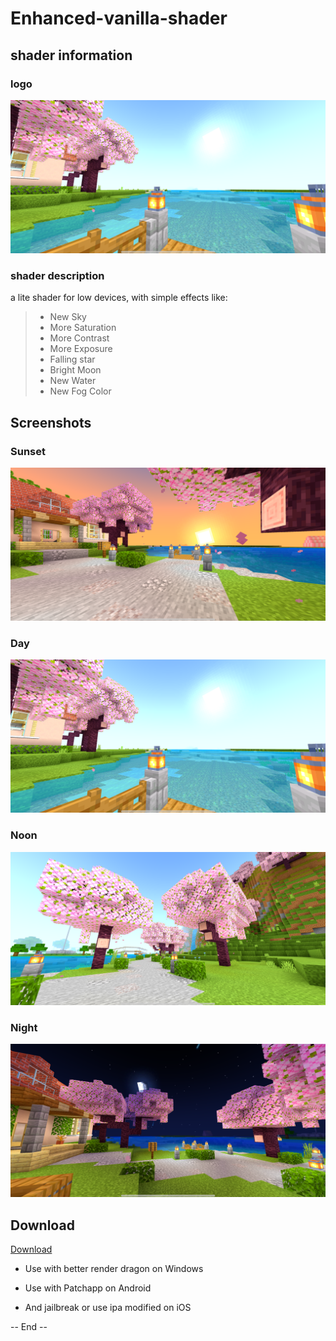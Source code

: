 # Enhanced-vanilla-shader

##        shader information

###             logo

![day](screenshots/day.png "Enhanced vanilla Shader Day, Minecraft Bedrock 1.20.0")

###        shader description

a lite shader for low devices, with simple effects like:
> - New Sky
> - More Saturation
> - More Contrast
> - More Exposure
> - Falling star
> - Bright Moon
> - New Water
> - New Fog Color

##          Screenshots

###            Sunset 

![sunset](screenshots/sunset.png "Enhanced vanilla Shader Sunset, Minecraft Bedrock 1.20.0")

###              Day

![day](screenshots/day.png "Enhanced vanilla Shader Day, Minecraft Bedrock 1.20.0")

###              Noon

![noon](screenshots/noon.png "Enhanced vanilla Shader Noon, Minecraft Bedrock 1.20.0")

###              Night 

![night](screenshots/night.png "Enhanced vanilla Shader Night, Minecraft Bedrock 1.20.0")

##              Download

[Download]()


+ Use with better render dragon on Windows

+ Use with Patchapp on Android 

+ And jailbreak or use ipa modified on iOS


-- End --
